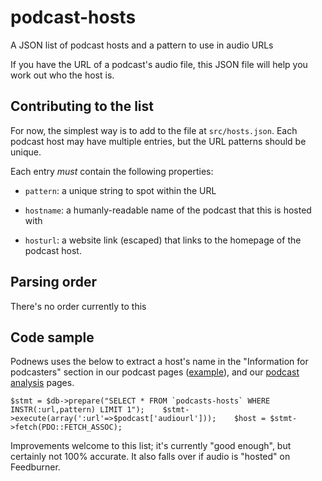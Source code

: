 # podcast-hosts
A JSON list of podcast hosts and a pattern to use in audio URLs

If you have the URL of a podcast's audio file, this JSON file will help you work out who the host is.

## Contributing to the list

For now, the simplest way is to add to the file at `src/hosts.json`. Each podcast host may have multiple entries, but the URL patterns should be unique.

Each entry _must_ contain the following properties:

* `pattern`: a unique string to spot within the URL

* `hostname`: a humanly-readable name of the podcast that this is hosted with

* `hosturl`: a website link (escaped) that links to the homepage of the podcast host.

## Parsing order

There's no order currently to this

## Code sample

Podnews uses the below to extract a host's name in the "Information for podcasters" section in our podcast pages ([example](https://podnews.net/podcast/1287081706)), and our [podcast analysis](https://podnews.net/article/podcast-analysis) pages.

```$stmt = $db->prepare("SELECT * FROM `podcasts-hosts` WHERE INSTR(:url,pattern) LIMIT 1");   
$stmt->execute(array(':url'=>$podcast['audiourl']));   
$host = $stmt->fetch(PDO::FETCH_ASSOC);```

Improvements welcome to this list; it's currently "good enough", but certainly not 100% accurate. It also falls over if audio is "hosted" on Feedburner.

